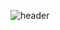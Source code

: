 ![header](https://capsule-render.vercel.app/api?type=cylinder&color=F8E0E6&text=4d4331&height=150&section=header&text=MIN's%20GitHub&fontSize=90)



